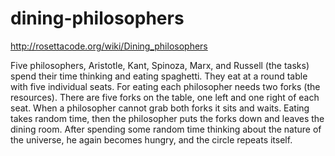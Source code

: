 dining-philosophers
===================

http://rosettacode.org/wiki/Dining_philosophers

Five philosophers, Aristotle, Kant, Spinoza, Marx, and Russell (the tasks) spend their time thinking and eating
spaghetti. They eat at a round table with five individual seats. For eating each philosopher needs two forks
(the resources). There are five forks on the table, one left and one right of each seat. When a philosopher cannot
grab both forks it sits and waits. Eating takes random time, then the philosopher puts the forks down and leaves the
dining room. After spending some random time thinking about the nature of the universe, he again becomes hungry, and
the circle repeats itself. 
